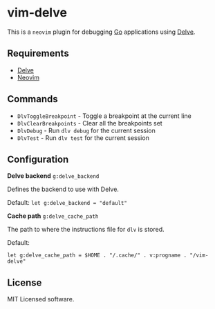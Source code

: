 vim-delve
=========

This is a `neovim` plugin for debugging [Go](https://golang.org) applications
using [Delve](https://github.com/derekparker/delve).

Requirements
------------

- [Delve](https://github.com/derekparker/delve)
- [Neovim](https://neovim.io)

Commands
--------

- `DlvToggleBreakpoint` - Toggle a breakpoint at the current line
- `DlvClearBreakpoints` - Clear all the breakpoints set
- `DlvDebug` - Run `dlv debug` for the current session
- `DlvTest` - Run `dlv test` for the current session

Configuration
-------------

**Delve backend** `g:delve_backend`

Defines the backend to use with Delve.

Default: `let g:delve_backend = "default"`

**Cache path** `g:delve_cache_path`

The path to where the instructions file for `dlv` is stored.

Default:

`let g:delve_cache_path = $HOME . "/.cache/" . v:progname . "/vim-delve"`


License
-------

MIT Licensed software.
